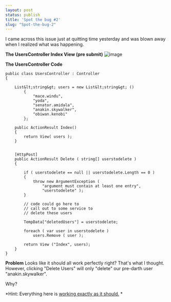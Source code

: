 ```yaml
---
layout: post
status: publish
title: 'Spot the bug #2'
slug: "Spot-the-bug-2"
---
```

I came across this issue just at quitting time yesterday and was blown away when I realized what was happening.

**The UsersController Index View (pre submit)**
![image][1]

**The UsersController Code**

    public class UsersController : Controller
    {

        List&lt;string&gt; users = new List&lt;string&gt; ()
            {
                "mace.windu",
                "yoda",
                "senator.amidala",
                "anakin.skywalker",
                "obiwan.kenobi"
            };

        public ActionResult Index()
        {
            return View( users );
        }


        [HttpPost]
        public ActionResult Delete ( string[] userstodelete )
        {

            if ( userstodelete == null || userstodelete.Length == 0 )
            {
                throw new ArgumentException ( 
                    "argument must contain at least one entry", 
                    "userstodelete" );
            }

            // code could go here to
            // call out to some service to
            // delete these users

            TempData["deletedUsers"] = userstodelete;

            foreach ( var user in userstodelete )
                users.Remove ( user );

            return View ("Index", users);
        }
    }


**Problem**
Looks like it should all work perfectly right? That's what I thought. However, clicking "Delete Users" will only "delete" our pre-darth user "anakin.skywalker".

Why?

*Hint: Everything here is [working exactly as it should.][2] *

  [1]: http://codeimpossible.com/wp-content/uploads/2010/08/listbox_post_problem.png
  [2]: http://www.w3.org/TR/html401/interact/forms.html#edef-SELECT
